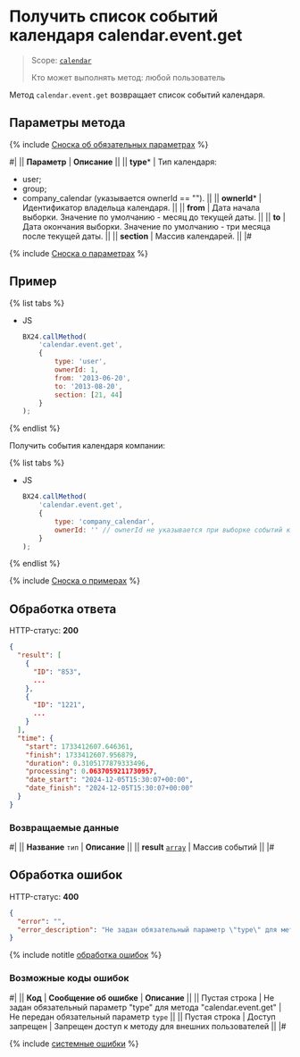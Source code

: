 # Получить список событий календаря calendar.event.get

> Scope: [`calendar`](../scopes/permissions.md)
>
> Кто может выполнять метод: любой пользователь

Метод `calendar.event.get` возвращает список событий календаря.

## Параметры метода

{% include [Сноска об обязательных параметрах](../../_includes/required.md) %}

#|
|| **Параметр** | **Описание** ||
|| **type*** | Тип календаря: 
- user; 
- group;
- company_calendar (указывается ownerId == ""). ||
|| **ownerId*** | Идентификатор владельца календаря. ||
|| **from** | Дата начала выборки. Значение по умолчанию - месяц до текущей даты. ||
|| **to** | Дата окончания выборки. Значение по умолчанию - три месяца после текущей даты. ||
|| **section** | Массив календарей. ||
|#

{% include [Сноска о параметрах](../../_includes/required.md) %}

## Пример

{% list tabs %}

- JS

    ```js
    BX24.callMethod(
        'calendar.event.get',
        {
            type: 'user',
            ownerId: 1,
            from: '2013-06-20',
            to: '2013-08-20',
            section: [21, 44]
        }
    );
    ```

{% endlist %}

Получить события календаря компании:

{% list tabs %}

- JS

    ```js
    BX24.callMethod(
        'calendar.event.get',
        {
            type: 'company_calendar',
            ownerId: '' // ownerId не указывается при выборке событий календаря компании. Он пустой для всех событий такого типа.
        }
    );
    ```

{% endlist %}

{% include [Сноска о примерах](../../_includes/examples.md) %}

## Обработка ответа

HTTP-статус: **200**

```json
{
  "result": [
    {
      "ID": "853",
      ...
    },
    {
      "ID": "1221",
      ...
    }
  ],
  "time": {
    "start": 1733412607.646361,
    "finish": 1733412607.956879,
    "duration": 0.3105177879333496,
    "processing": 0.0637059211730957,
    "date_start": "2024-12-05T15:30:07+00:00",
    "date_finish": "2024-12-05T15:30:07+00:00"
  }
}
```

### Возвращаемые данные

#|
|| **Название**
`тип` | **Описание** ||
|| **result**
[`array`](../data-types.md) | Массив событий ||
|#

## Обработка ошибок

HTTP-статус: **400**

```json
{
  "error": "",
  "error_description": "Не задан обязательный параметр \"type\" для метода \"calendar.event.get\""
}
```
{% include notitle [обработка ошибок](../../_includes/error-info.md) %}

### Возможные коды ошибок

#|
|| **Код** | **Cообщение об ошибке** | **Описание** ||
|| Пустая строка | Не задан обязательный параметр "type" для метода "calendar.event.get" | Не передан обязательный параметр `type` ||
|| Пустая строка | Доступ запрещен | Запрещен доступ к методу для внешних пользователей ||
|#

{% include [системные ошибки](../../_includes/system-errors.md) %}